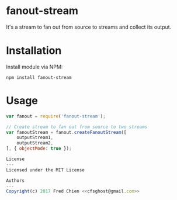 # fanout-stream

It's a stream to fan out from source to streams and collect its output.

# Installation

Install module via NPM:
```shell
npm install fanout-stream
```

# Usage

```javascript
var fanout = require('fanout-stream');

// Create stream to fan out from source to two streams
var fanoutStream = fanout.createFanoutStream([
	outputStream1,
	outputStream2,
], { objectMode: true });

License
---
Licensed under the MIT License

Authors
---
Copyright(c) 2017 Fred Chien <<cfsghost@gmail.com>>
